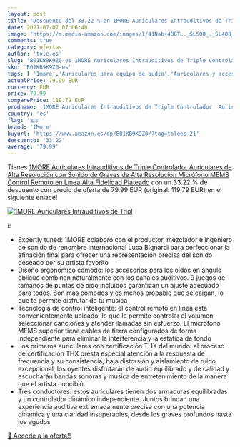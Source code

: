 ```yaml
---
layout: post
title: 'Descuento del 33.22 % en 1MORE Auriculares Intrauditivos de Tripl'
date: 2021-07-07 07:06:48
image: 'https://m.media-amazon.com/images/I/41Nab+4BGTL._SL500_._SL400_.jpg'
comments: true
category: ofertas
author: 'tole.es'
slug: 'B01KB9K9Z0-es 1MORE Auriculares Intrauditivos de Triple Controlador...'
sku: 'B01KB9K9Z0-es'
tags: [ '1more','Auriculares para equipo de audio','Auriculares y accesorios','Electrónica','auriculares', ]
actualPrice: 79.99 EUR
currency: EUR
price: 79.99
comparePrice: 119.79 EUR
prodname: '1MORE Auriculares Intrauditivos de Triple Controlador  Auriculares de Alta Resolución con Sonido de Graves de Alta Resolución  Micrófono MEMS  Control Remoto en Línea  Alta Fidelidad  Plateado'
country: 'es'
flag: '🇪🇸'
brand: '1More'
buyurl: 'https://www.amazon.es/dp/B01KB9K9Z0/?tag=tolees-21'
descuento: '33.22'
average: '79.99'
---
```


Tienes [1MORE Auriculares Intrauditivos de Triple Controlador  Auriculares de Alta Resolución con Sonido de Graves de Alta Resolución  Micrófono MEMS  Control Remoto en Línea  Alta Fidelidad  Plateado](https://www.amazon.es/dp/B01KB9K9Z0/?tag=tolees-21) con un 33.22 % de descuento con precio de oferta de 79.99 EUR (original: 119.79 EUR) en el siguiente enlace!

[![1MORE Auriculares Intrauditivos de Tripl](https://m.media-amazon.com/images/I/41Nab+4BGTL._SL500_._SL400_.jpg)](https://www.amazon.es/dp/B01KB9K9Z0/?tag=tolees-21)

ℹ️:

- Expertly tuned: 1MORE colaboró ​​con el productor, mezclador e ingeniero de sonido de renombre internacional Luca Bignardi para perfeccionar la afinación final para ofrecer una representación precisa del sonido deseado por su artista favorito
- Diseño ergonómico cómodo: los accesorios para los oídos en ángulo oblicuo combinan naturalmente con los canales auditivos. 9 juegos de tamaños de puntas de oído incluidos garantizan un ajuste adecuado para todos. Son más cómodos y es menos probable que se caigan, lo que te permite disfrutar de tu música
- Tecnología de control inteligente: el control remoto en línea está convenientemente ubicado, lo que le permite controlar el volumen, seleccionar canciones y atender llamadas sin esfuerzo. El micrófono MEMS superior tiene cables de tierra configurados de forma independiente para eliminar la interferencia y la estática de fondo
- Los primeros auriculares con certificación THX del mundo: el proceso de certificación THX presta especial atención a la respuesta de frecuencia y su consistencia, baja distorsión y aislamiento de ruido excepcional, los oyentes disfrutarán de audio equilibrado y de calidad y escucharán bandas sonoras y música de entretenimiento de la manera que el artista concibió
- Tres conductores: estos auriculares tienen dos armaduras equilibradas y un controlador dinámico independiente. Juntos brindan una experiencia auditiva extremadamente precisa con una potencia dinámica y una claridad insuperables, desde los graves profundos hasta los agudos

[🛒 Accede a la oferta!!](https://www.amazon.es/dp/B01KB9K9Z0/?tag=tolees-21)
